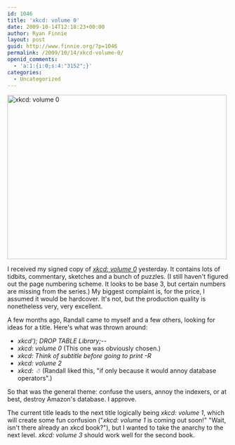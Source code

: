 ```yaml
---
id: 1046
title: 'xkcd: volume 0'
date: 2009-10-14T12:18:23+00:00
author: Ryan Finnie
layout: post
guid: http://www.finnie.org/?p=1046
permalink: /2009/10/14/xkcd-volume-0/
openid_comments:
  - 'a:1:{i:0;s:4:"3152";}'
categories:
  - Uncategorized
---
```

[<img src="http://farm3.static.flickr.com/2519/4009801890_bf9c108e39.jpg" width="500" height="375" alt="xkcd: volume 0" />](http://www.flickr.com/photos/fo0bar/4009801890/ "xkcd: volume 0 by Ryan Finnie, on Flickr")

I received my signed copy of [_xkcd: volume 0_](http://store.xkcd.com/) yesterday. It contains lots of tidbits, commentary, sketches and a bunch of puzzles. (I still haven't figured out the page numbering scheme. It looks to be base 3, but certain numbers are missing from the series.) My biggest complaint is, for the price, I assumed it would be hardcover. It's not, but the production quality is nonetheless very, very excellent.

A few months ago, Randall came to myself and a few others, looking for ideas for a title. Here's what was thrown around:

  * _xkcd'); DROP TABLE Library;--_
  * _xkcd: volume 0_ (This one was obviously chosen.)
  * _xkcd: Think of subtitle before going to print -R_
  * _xkcd: volume 2_
  * _<span title="That's a snowman">xkcd: ☃</span>_ (Randall liked this, "if only because it would annoy database operators".)

So that was the general theme: confuse the users, annoy the indexers, or at best, destroy Amazon's database. I approve.

The current title leads to the next title logically being _xkcd: volume 1_, which will create some fun confusion ("_xkcd: volume 1_ is coming out soon!" "Wait, isn't there already an xkcd book?"), but I wanted to take the anarchy to the next level. _xkcd: volume 3_ should work well for the second book.